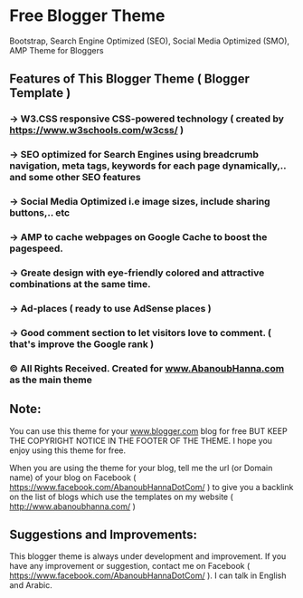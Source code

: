 # Free Blogger Theme
Bootstrap, Search Engine Optimized (SEO), Social Media Optimized (SMO), AMP Theme for Bloggers


## Features of This Blogger Theme ( Blogger Template )
### -> W3.CSS responsive CSS-powered technology ( created by https://www.w3schools.com/w3css/ )
### -> SEO optimized for Search Engines using breadcrumb navigation, meta tags, keywords for each page dynamically,.. and some other SEO features
### -> Social Media Optimized i.e image sizes, include sharing buttons,.. etc
### -> AMP to cache webpages on Google Cache to boost the pagespeed.
### -> Greate design with eye-friendly colored and attractive combinations at the same time.
### -> Ad-places ( ready to use AdSense places )
### -> Good comment section to let visitors love to comment. ( that's improve the Google rank )


### © All Rights Received. Created for www.AbanoubHanna.com as the main theme

## Note:
You can use this theme for your www.blogger.com blog for free BUT KEEP THE COPYRIGHT NOTICE IN THE FOOTER OF THE THEME. I hope you enjoy using this theme for free.

When you are using the theme for your blog, tell me the url (or Domain name) of your blog on Facebook ( https://www.facebook.com/AbanoubHannaDotCom/ ) to give you a backlink on the list of blogs which use the templates on my website ( http://www.abanoubhanna.com/ )

## Suggestions and Improvements:
This blogger theme is always under development and improvement. If you have any improvement or suggestion, contact me on Facebook ( https://www.facebook.com/AbanoubHannaDotCom/ ). I can talk in English and Arabic.
